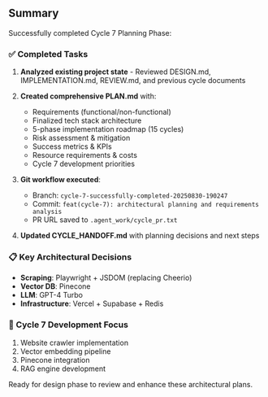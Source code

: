 ## Summary

Successfully completed Cycle 7 Planning Phase:

### ✅ Completed Tasks
1. **Analyzed existing project state** - Reviewed DESIGN.md, IMPLEMENTATION.md, REVIEW.md, and previous cycle documents
2. **Created comprehensive PLAN.md** with:
   - Requirements (functional/non-functional)
   - Finalized tech stack architecture
   - 5-phase implementation roadmap (15 cycles)
   - Risk assessment & mitigation
   - Success metrics & KPIs
   - Resource requirements & costs
   - Cycle 7 development priorities

3. **Git workflow executed**:
   - Branch: `cycle-7-successfully-completed-20250830-190247`
   - Commit: `feat(cycle-7): architectural planning and requirements analysis`
   - PR URL saved to `.agent_work/cycle_pr.txt`

4. **Updated CYCLE_HANDOFF.md** with planning decisions and next steps

### 📋 Key Architectural Decisions
- **Scraping**: Playwright + JSDOM (replacing Cheerio)
- **Vector DB**: Pinecone
- **LLM**: GPT-4 Turbo
- **Infrastructure**: Vercel + Supabase + Redis

### 🎯 Cycle 7 Development Focus
1. Website crawler implementation
2. Vector embedding pipeline
3. Pinecone integration
4. RAG engine development

Ready for design phase to review and enhance these architectural plans.
